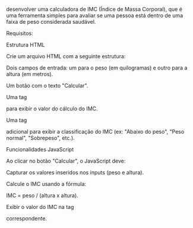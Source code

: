 desenvolver uma calculadora de IMC (Índice de Massa Corporal), que é uma ferramenta simples para avaliar se uma pessoa está dentro de uma faixa de peso considerada saudável.

Requisitos:

Estrutura HTML

Crie um arquivo HTML com a seguinte estrutura:

Dois campos de entrada: um para o peso (em quilogramas) e outro para a altura (em metros).

Um botão com o texto "Calcular".

Uma tag <p> para exibir o valor do cálculo do IMC.

Uma tag <p> adicional para exibir a classificação do IMC (ex: "Abaixo do peso", "Peso normal", "Sobrepeso", etc.).

Funcionalidades JavaScript

Ao clicar no botão "Calcular", o JavaScript deve:

Capturar os valores inseridos nos inputs (peso e altura).

Calcule o IMC usando a fórmula:

IMC = peso / (altura x altura).

Exibir o valor do IMC na tag <p> correspondente.
